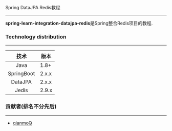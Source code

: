 Spring DataJPA Redis教程

---

**spring-learn-integration-datajpa-redis**是Spring整合Redis项目的教程.

### Technology distribution

---

|技术|版本|
|:---:|---|
|Java|1.8+|
|SpringBoot|2.x.x|
|DataJPA|2.x.x|
|Jedis|2.9.x|

### 贡献者(排名不分先后)

---

- [qianmoQ](https://github.com/qianmoQ)
